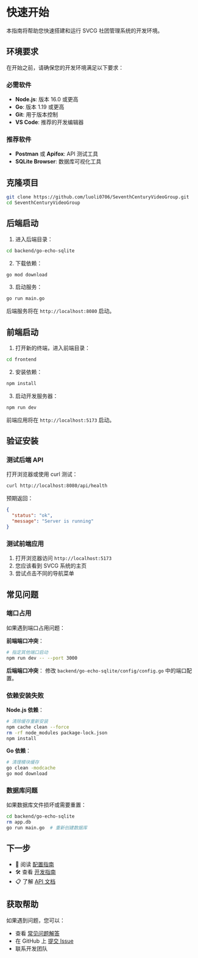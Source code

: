 # 快速开始

本指南将帮助您快速搭建和运行 SVCG 社团管理系统的开发环境。

## 环境要求

在开始之前，请确保您的开发环境满足以下要求：

### 必需软件

- **Node.js**: 版本 16.0 或更高
- **Go**: 版本 1.19 或更高
- **Git**: 用于版本控制
- **VS Code**: 推荐的开发编辑器

### 推荐软件

- **Postman** 或 **Apifox**: API 测试工具
- **SQLite Browser**: 数据库可视化工具

## 克隆项目

```bash
git clone https://github.com/luoli0706/SeventhCenturyVideoGroup.git
cd SeventhCenturyVideoGroup
```

## 后端启动

1. 进入后端目录：
```bash
cd backend/go-echo-sqlite
```

2. 下载依赖：
```bash
go mod download
```

3. 启动服务：
```bash
go run main.go
```

后端服务将在 `http://localhost:8080` 启动。

## 前端启动

1. 打开新的终端，进入前端目录：
```bash
cd frontend
```

2. 安装依赖：
```bash
npm install
```

3. 启动开发服务器：
```bash
npm run dev
```

前端应用将在 `http://localhost:5173` 启动。

## 验证安装

### 测试后端 API

打开浏览器或使用 curl 测试：

```bash
curl http://localhost:8080/api/health
```

预期返回：
```json
{
  "status": "ok",
  "message": "Server is running"
}
```

### 测试前端应用

1. 打开浏览器访问 `http://localhost:5173`
2. 您应该看到 SVCG 系统的主页
3. 尝试点击不同的导航菜单

## 常见问题

### 端口占用

如果遇到端口占用问题：

**前端端口冲突**：
```bash
# 指定其他端口启动
npm run dev -- --port 3000
```

**后端端口冲突**：
修改 `backend/go-echo-sqlite/config/config.go` 中的端口配置。

### 依赖安装失败

**Node.js 依赖**：
```bash
# 清除缓存重新安装
npm cache clean --force
rm -rf node_modules package-lock.json
npm install
```

**Go 依赖**：
```bash
# 清理模块缓存
go clean -modcache
go mod download
```

### 数据库问题

如果数据库文件损坏或需要重置：

```bash
cd backend/go-echo-sqlite
rm app.db
go run main.go  # 重新创建数据库
```

## 下一步

- 📖 阅读 [配置指南](./configuration.md)
- 🛠️ 查看 [开发指南](/development/)
- 📋 了解 [API 文档](/api/)

## 获取帮助

如果遇到问题，您可以：

- 查看 [常见问题解答](./faq.md)
- 在 GitHub 上 [提交 Issue](https://github.com/luoli0706/SeventhCenturyVideoGroup/issues)
- 联系开发团队

